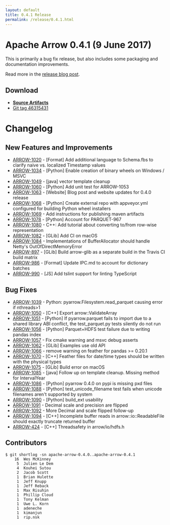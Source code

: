 ```yaml
---
layout: default
title: 0.4.1 Release
permalink: /release/0.4.1.html
---
```

<!--
{% comment %}
Licensed to the Apache Software Foundation (ASF) under one or more
contributor license agreements.  See the NOTICE file distributed with
this work for additional information regarding copyright ownership.
The ASF licenses this file to you under the Apache License, Version 2.0
(the "License"); you may not use this file except in compliance with
the License.  You may obtain a copy of the License at

http://www.apache.org/licenses/LICENSE-2.0

Unless required by applicable law or agreed to in writing, software
distributed under the License is distributed on an "AS IS" BASIS,
WITHOUT WARRANTIES OR CONDITIONS OF ANY KIND, either express or implied.
See the License for the specific language governing permissions and
limitations under the License.
{% endcomment %}
-->

# Apache Arrow 0.4.1 (9 June 2017)

This is primarily a bug fix release, but also includes some packaging and
documentation improvements.

Read more in the [release blog post][8].

## Download

* [**Source Artifacts**][6]
* [Git tag 46315431][2]

# Changelog

## New Features and Improvements

* [ARROW-1020](https://issues.apache.org/jira/browse/ARROW-1020) - [Format] Add additional language to Schema.fbs to clarify naive vs. localized Timestamp values
* [ARROW-1034](https://issues.apache.org/jira/browse/ARROW-1034) - [Python] Enable creation of binary wheels on Windows / MSVC
* [ARROW-1049](https://issues.apache.org/jira/browse/ARROW-1049) - [java] vector template cleanup
* [ARROW-1060](https://issues.apache.org/jira/browse/ARROW-1060) - [Python] Add unit test for ARROW-1053
* [ARROW-1063](https://issues.apache.org/jira/browse/ARROW-1063) - [Website] Blog post and website updates for 0.4.0 release
* [ARROW-1068](https://issues.apache.org/jira/browse/ARROW-1068) - [Python] Create external repo with appveyor.yml configured for building Python wheel installers
* [ARROW-1069](https://issues.apache.org/jira/browse/ARROW-1069) - Add instructions for publishing maven artifacts
* [ARROW-1078](https://issues.apache.org/jira/browse/ARROW-1078) - [Python] Account for PARQUET-967
* [ARROW-1080](https://issues.apache.org/jira/browse/ARROW-1080) - C++: Add tutorial about converting to/from row-wise representation
* [ARROW-1082](https://issues.apache.org/jira/browse/ARROW-1082) - [GLib] Add CI on macOS
* [ARROW-1084](https://issues.apache.org/jira/browse/ARROW-1084) - Implementations of BufferAllocator should handle Netty's OutOfDirectMemoryError
* [ARROW-897](https://issues.apache.org/jira/browse/ARROW-897) - [GLib] Build arrow-glib as a separate build in the Travis CI build matrix
* [ARROW-986](https://issues.apache.org/jira/browse/ARROW-986) - [Format] Update IPC.md to account for dictionary batches
* [ARROW-990](https://issues.apache.org/jira/browse/ARROW-990) - [JS] Add tslint support for linting TypeScript

## Bug Fixes

* [ARROW-1039](https://issues.apache.org/jira/browse/ARROW-1039) - Python: pyarrow.Filesystem.read_parquet causing error if nthreads>1
* [ARROW-1050](https://issues.apache.org/jira/browse/ARROW-1050) - [C++] Export arrow::ValidateArray
* [ARROW-1051](https://issues.apache.org/jira/browse/ARROW-1051) - [Python] If pyarrow.parquet fails to import due to a shared library ABI conflict, the test_parquet.py tests silently do not run
* [ARROW-1056](https://issues.apache.org/jira/browse/ARROW-1056) - [Python] Parquet+HDFS test failure due to writing pandas index
* [ARROW-1057](https://issues.apache.org/jira/browse/ARROW-1057) - Fix cmake warning and msvc debug asserts
* [ARROW-1062](https://issues.apache.org/jira/browse/ARROW-1062) - [GLib] Examples use old API
* [ARROW-1066](https://issues.apache.org/jira/browse/ARROW-1066) - remove warning on feather for pandas >= 0.20.1
* [ARROW-1070](https://issues.apache.org/jira/browse/ARROW-1070) - [C++] Feather files for date/time types should be written with the physical types
* [ARROW-1075](https://issues.apache.org/jira/browse/ARROW-1075) - [GLib] Build error on macOS
* [ARROW-1085](https://issues.apache.org/jira/browse/ARROW-1085) - [java] Follow up on template cleanup. Missing method for IntervalYear
* [ARROW-1086](https://issues.apache.org/jira/browse/ARROW-1086) - [Python] pyarrow 0.4.0 on pypi is missing pxd files
* [ARROW-1088](https://issues.apache.org/jira/browse/ARROW-1088) - [Python] test_unicode_filename test fails when unicode filenames aren't supported by system
* [ARROW-1090](https://issues.apache.org/jira/browse/ARROW-1090) - [Python] build_ext usability
* [ARROW-1091](https://issues.apache.org/jira/browse/ARROW-1091) - Decimal scale and precision are flipped
* [ARROW-1092](https://issues.apache.org/jira/browse/ARROW-1092) - More Decimal and scale flipped follow-up
* [ARROW-1094](https://issues.apache.org/jira/browse/ARROW-1094) - [C++] Incomplete buffer reads in arrow::io::ReadableFile should exactly truncate returned buffer
* [ARROW-424](https://issues.apache.org/jira/browse/ARROW-424) - [C++] Threadsafety in arrow/io/hdfs.h

## Contributors

```shell
$ git shortlog -sn apache-arrow-0.4.0..apache-arrow-0.4.1
    16  Wes McKinney
     5  Julien Le Dem
     4  Kouhei Sutou
     2  Jacob Scott
     1  Brian Hulette
     1  Jeff Knupp
     1  Jeff Reback
     1  Max Risuhin
     1  Phillip Cloud
     1  Tony Kelman
     1  Uwe L. Korn
     1  adeneche
     1  kimanjun
     1  rip.nsk
```

[2]: https://github.com/apache/arrow/releases/tag/apache-arrow-0.4.1
[6]: https://www.apache.org/dyn/closer.cgi/arrow/arrow-0.4.1/
[8]: https://arrow.apache.org/blog/2017/06/14/0.4.1-release/
